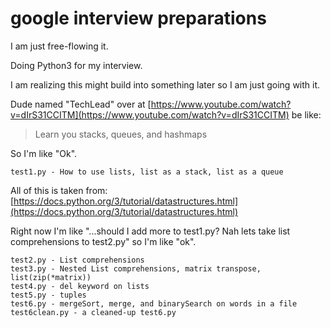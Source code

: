 # google interview preparations

I am just free-flowing it.

Doing Python3 for my interview.

I am realizing this might build into something later so I am just going with it.

Dude named "TechLead" over at [https://www.youtube.com/watch?v=dIrS31CCITM](https://www.youtube.com/watch?v=dIrS31CCITM) be like:

> Learn you stacks, queues, and hashmaps

So I'm like "Ok".

```
test1.py - How to use lists, list as a stack, list as a queue
```

All of this is taken from: [https://docs.python.org/3/tutorial/datastructures.html](https://docs.python.org/3/tutorial/datastructures.html)

Right now I'm like "...should I add more to test1.py? Nah lets take list comprehensions to test2.py" so I'm like "ok".

```
test2.py - List comprehensions
test3.py - Nested List comprehensions, matrix transpose, list(zip(*matrix))
test4.py - del keyword on lists
test5.py - tuples
test6.py - mergeSort, merge, and binarySearch on words in a file
test6clean.py - a cleaned-up test6.py
```


